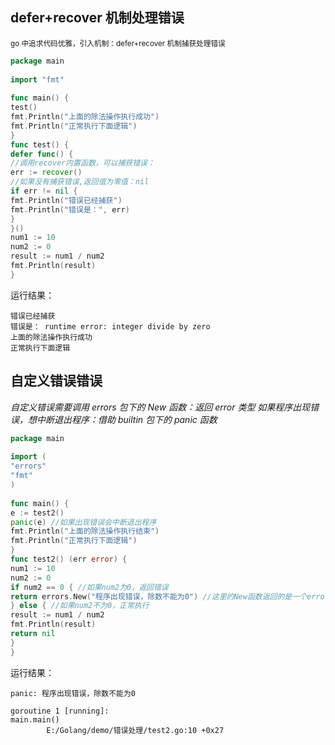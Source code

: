 ## defer+recover 机制处理错误
<sup>go 中追求代码优雅，引入机制：defer+recover 机制捕获处理错误</sup>
```go
package main  
  
import "fmt"  
  
func main() {  
test()  
fmt.Println("上面的除法操作执行成功")  
fmt.Println("正常执行下面逻辑")  
}  
func test() {  
defer func() {  
//调用recover内置函数，可以捕获错误：  
err := recover()  
//如果没有捕获错误,返回值为零值：nil  
if err != nil {  
fmt.Println("错误已经捕获")  
fmt.Println("错误是：", err)  
}  
}()  
num1 := 10  
num2 := 0  
result := num1 / num2  
fmt.Println(result)  
}
```
运行结果：
```
错误已经捕获
错误是： runtime error: integer divide by zero
上面的除法操作执行成功                        
正常执行下面逻辑   
```
## 自定义错误错误
*自定义错误需要调用 errors 包下的 New 函数：返回 error 类型*
*如果程序出现错误，想中断退出程序：借助 builtin 包下的 panic 函数*
```go
package main  
  
import (  
"errors"  
"fmt"  
)  
  
func main() {  
e := test2()  
panic(e) //如果出现错误会中断退出程序  
fmt.Println("上面的除法操作执行结束")  
fmt.Println("正常执行下面逻辑")  
}  
func test2() (err error) {  
num1 := 10  
num2 := 0  
if num2 == 0 { //如果num2为0，返回错误  
return errors.New("程序出现错误，除数不能为0") //这里的New函数返回的是一个error类型  
} else { //如果num2不为0，正常执行  
result := num1 / num2  
fmt.Println(result)  
return nil  
}  
}
```
运行结果： 
```
panic: 程序出现错误，除数不能为0                 
                                                 
goroutine 1 [running]:                           
main.main()                                      
        E:/Golang/demo/错误处理/test2.go:10 +0x27
```
